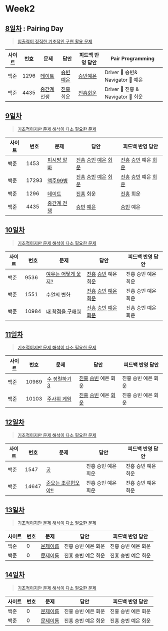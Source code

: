 # Week2

## [8일차](Day8) : Pairing Day

> [입출력이 정직한 기초적인 구현 활용 문제](https://www.acmicpc.net/group/workbook/view/9797/28820)

| 사이트 | 번호 | 문제                                                | 답안                                | 피드백 반영 답안                    | Pair Programming                   |
| ------ | ---- | --------------------------------------------------- | ----------------------------------- | ----------------------------------- | ---------------------------------- |
| 백준   | 1296 | [데이트](https://www.acmicpc.net/problem/1296)      | [승빈예은](Day8/bj1296_wsblye.java) | [승빈예은](Day8/bj1296_wsblye.java) | Driver 🚗 승빈& Navigator 🧭 예은  |
| 백준   | 4435 | [중간계 전쟁](https://www.acmicpc.net/problem/4435) | [진홍회운](Day8/bj4435_kjhjhw.java) | [진홍회운](Day8/bj4435_kjhjhw.java) | Driver 🚗 진홍 & Navigator 🧭 회운 |

## [9일차](Day9)

> [기초적이지만 문제 해석이 다소 필요한 문제](https://www.acmicpc.net/group/workbook/view/9797/28871)

| 사이트 | 번호  | 문제                                                | 답안                                                                                                                  | 피드백 반영 답안                                                         |
| ------ | ----- | --------------------------------------------------- | --------------------------------------------------------------------------------------------------------------------- | ------------------------------------------------------------------------ |
| 백준   | 1453  | [피시방 알바](https://www.acmicpc.net/problem/1453) | [진홍](Day9/bj1453_kjh.java) [승빈](Day9/bj1453_wsb.java) [예은](Day9/bj1453_lye.cs) [회운](Day9/bj1453_jhw.java)     | [진홍](Day9/bj1453_kjh.java) [승빈](Day9/bj1453_wsb.java) 예은 [회운](Day9/bj1453_jhw.java)      |
| 백준   | 17293 | [맥주99병](https://www.acmicpc.net/problem/17293)   | [진홍](Day9/bj17293_kjh.java) [승빈](Day9/bj17293_wsb.java) [예은](Day9/bj17293_lye.cs) [회운](Day9/bj17293_jhw.java) | [진홍](Day9/bj17293_kjh.java) [승빈](Day9/bj17293_wsb.java) 예은 [회운](Day9/bj17293_jhw_fb.java) |
| 백준   | 1296  | [데이트](https://www.acmicpc.net/problem/1296)      | [진홍](Day9/bj1296_kjh.java) 회운                                                                                     | [진홍](Day9/bj1296_kjh_fb.java) 회운                                     |
| 백준   | 4435  | [중간계 전쟁](https://www.acmicpc.net/problem/4435) | [승빈](Day9/bj4435_wsb.java) [예은](Day9/bj4435_lye.cs)                                                               | [승빈](Day9/bj4435_wsb.java) 예은                                                                |

## [10일차](Day10)

> [기초적이지만 문제 해석이 다소 필요한 문제](https://www.acmicpc.net/group/workbook/view/9797/28914)

| 사이트 | 번호  | 문제                                                        | 답안                                                                                                                      | 피드백 반영 답안    |
| ------ | ----- | ----------------------------------------------------------- | ------------------------------------------------------------------------------------------------------------------------- | ------------------- |
| 백준   | 9536  | [여우는 어떻게 울지?](https://www.acmicpc.net/problem/9536) | [진홍](Day10/bj9536_kjh.java) [승빈](Day10/bj9536_wsb.java) 예은 [회운](Day10/bj9536_jhw.java)                            | 진홍 승빈 예은 회운 |
| 백준   | 1551  | [수열의 변화](https://www.acmicpc.net/problem/1551)         | [진홍](Day10/bj1551_kjh.java) [승빈](Day10/bj1551_wsb.java) [예은](Day10/bj1551_lye.cs) [회운](Day10/bj1551_jhw.java)     | 진홍 승빈 예은 회운 |
| 백준   | 10984 | [내 학점을 구해줘](https://www.acmicpc.net/problem/10984)   | [진홍](Day10/bj10984_kjh.java) [승빈](Day10/bj10984_wsb.java) [예은](Day10/bj10984_lye.cs) [회운](Day10/bj10984_jhw.java) | 진홍 승빈 예은 회운 |

## [11일차](Day11)

> [기초적이지만 문제 해석이 다소 필요한 문제](https://www.acmicpc.net/group/workbook/view/9797/28925)

| 사이트 | 번호  | 문제                                                   | 답안                                                                                              | 피드백 반영 답안    |
| ------ | ----- | ------------------------------------------------------ | ------------------------------------------------------------------------------------------------- | ------------------- |
| 백준   | 10989 | [수 정렬하기 3](https://www.acmicpc.net/problem/10989) | [진홍](Day11/bj10989_kjh.java) [승빈](Day11/bj10989_wsb.java) 예은 회운                           | 진홍 승빈 예은 회운 |
| 백준   | 10103 | [주사위 게임](https://www.acmicpc.net/problem/10103)   | [진홍](Day11/bj10103_kjh.java) [승빈](Day11/bj10103_wsb.java) 예은 [회운](Day11/bj10103_jhw.java) | 진홍 승빈 예은 회운 |

## [12일차](Day12)

> [기초적이지만 문제 해석이 다소 필요한 문제](https://www.acmicpc.net/group/workbook/view/9797/28971)

| 사이트 | 번호 | 문제                                       | 답안                | 피드백 반영 답안    |
| ------ | ---- | ------------------------------------------ | ------------------- | ------------------- |
| 백준   | 1547 | [공](https://www.acmicpc.net/problem/1547) | 진홍 승빈 예은 회운 | 진홍 승빈 예은 회운 |
| 백준   | 14647    | [준오는 조류혐오야!!](https://www.acmicpc.net/problem/14647)                       | 진홍 승빈 예은 회운 | 진홍 승빈 예은 회운 |

## [13일차](Day13)

> [기초적이지만 문제 해석이 다소 필요한 문제](문제집링크)

| 사이트 | 번호 | 문제                 | 답안                | 피드백 반영 답안    |
| ------ | ---- | -------------------- | ------------------- | ------------------- |
| 백준   | 0    | [문제이름](문제링크) | 진홍 승빈 예은 회운 | 진홍 승빈 예은 회운 |
| 백준   | 0    | [문제이름](문제링크) | 진홍 승빈 예은 회운 | 진홍 승빈 예은 회운 |

## [14일차](Day14)

> [기초적이지만 문제 해석이 다소 필요한 문제](문제집링크)

| 사이트 | 번호 | 문제                 | 답안                | 피드백 반영 답안    |
| ------ | ---- | -------------------- | ------------------- | ------------------- |
| 백준   | 0    | [문제이름](문제링크) | 진홍 승빈 예은 회운 | 진홍 승빈 예은 회운 |
| 백준   | 0    | [문제이름](문제링크) | 진홍 승빈 예은 회운 | 진홍 승빈 예은 회운 |
